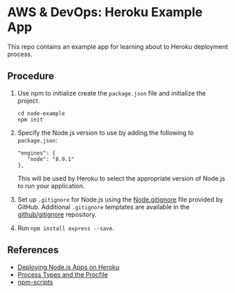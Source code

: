 # AWS & DevOps: Heroku Example App

This repo contains an example app for learning about to Heroku deployment process.

## Procedure

1. Use npm to initialize create the `package.json` file and initialize the project.

   ```
   cd node-example
   npm init
   ```

2. Specify the Node.js version to use by adding the following to `package.json`:

   ```
   "engines": {
      "node": "8.9.1"
   },
   ```

   This will be used by Heroku to select the appropriate version of Node.js to run your application.

3. Set up `.gitignore` for Node.js using the [Node.gitignore](https://github.com/github/gitignore/blob/master/Node.gitignore) file provided by GitHub. Additional `.gitignore` templates are available in the [github/gitignore](https://github.com/github/gitignore) repository.

4. Run `npm install express --save`.

## References

* [Deploying Node.js Apps on Heroku](https://devcenter.heroku.com/articles/deploying-nodejs)
* [Process Types and the Procfile](https://devcenter.heroku.com/articles/procfile)
* [npm-scripts](https://docs.npmjs.com/misc/scripts)
